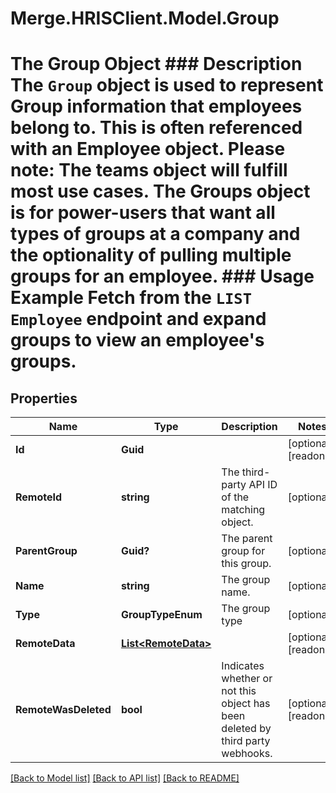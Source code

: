 # Merge.HRISClient.Model.Group
# The Group Object ### Description The `Group` object is used to represent Group information that employees belong to. This is often referenced with an Employee object.  Please note: The teams object will fulfill most use cases. The Groups object is for power-users that want all types of groups at a company and the optionality of pulling multiple groups for an employee.  ### Usage Example Fetch from the `LIST Employee` endpoint and expand groups to view an employee's groups.

## Properties

Name | Type | Description | Notes
------------ | ------------- | ------------- | -------------
**Id** | **Guid** |  | [optional] [readonly] 
**RemoteId** | **string** | The third-party API ID of the matching object. | [optional] 
**ParentGroup** | **Guid?** | The parent group for this group. | [optional] 
**Name** | **string** | The group name. | [optional] 
**Type** | **GroupTypeEnum** | The group type | [optional] 
**RemoteData** | [**List&lt;RemoteData&gt;**](RemoteData.md) |  | [optional] [readonly] 
**RemoteWasDeleted** | **bool** | Indicates whether or not this object has been deleted by third party webhooks. | [optional] [readonly] 

[[Back to Model list]](../README.md#documentation-for-models) [[Back to API list]](../README.md#documentation-for-api-endpoints) [[Back to README]](../README.md)


